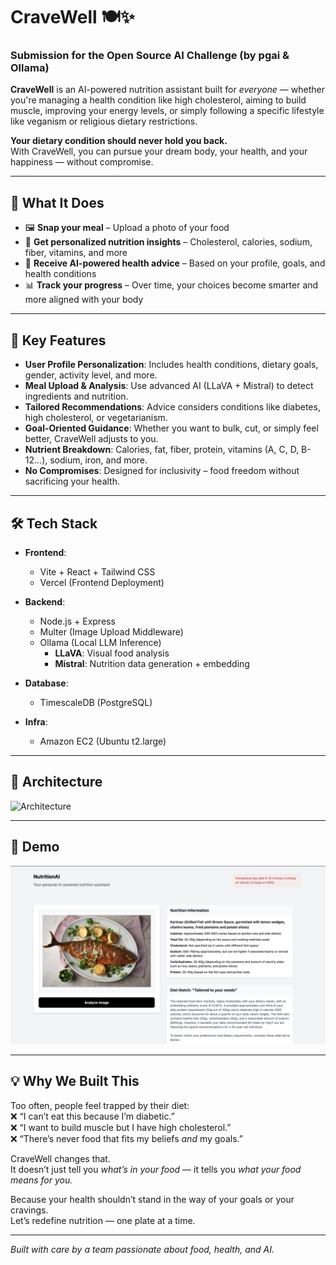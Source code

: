 # CraveWell 🍽️✨  
### Submission for the Open Source AI Challenge (by pgai & Ollama)

**CraveWell** is an AI-powered nutrition assistant built for *everyone* — whether you're managing a health condition like high cholesterol, aiming to build muscle, improving your energy levels, or simply following a specific lifestyle like veganism or religious dietary restrictions.

**Your dietary condition should never hold you back.**  
With CraveWell, you can pursue your dream body, your health, and your happiness — without compromise.

---

## 🚀 What It Does

- 🖼️ **Snap your meal** – Upload a photo of your food
- 🤖 **Get personalized nutrition insights** – Cholesterol, calories, sodium, fiber, vitamins, and more
- 🧠 **Receive AI-powered health advice** – Based on your profile, goals, and health conditions
- 📊 **Track your progress** – Over time, your choices become smarter and more aligned with your body

---

## 🔑 Key Features

- **User Profile Personalization**: Includes health conditions, dietary goals, gender, activity level, and more.
- **Meal Upload & Analysis**: Use advanced AI (LLaVA + Mistral) to detect ingredients and nutrition.
- **Tailored Recommendations**: Advice considers conditions like diabetes, high cholesterol, or vegetarianism.
- **Goal-Oriented Guidance**: Whether you want to bulk, cut, or simply feel better, CraveWell adjusts to you.
- **Nutrient Breakdown**: Calories, fat, fiber, protein, vitamins (A, C, D, B-12...), sodium, iron, and more.
- **No Compromises**: Designed for inclusivity – food freedom without sacrificing your health.

---

## 🛠️ Tech Stack

- **Frontend**:  
  - Vite + React + Tailwind CSS  
  - Vercel (Frontend Deployment)

- **Backend**:  
  - Node.js + Express  
  - Multer (Image Upload Middleware)  
  - Ollama (Local LLM Inference)  
    - **LLaVA**: Visual food analysis  
    - **Mistral**: Nutrition data generation + embedding  

- **Database**:  
  - TimescaleDB (PostgreSQL)

- **Infra**:  
  - Amazon EC2 (Ubuntu t2.large)

---

## 🧬 Architecture

![Architecture](https://github.com/Ritesh2351235/nutrition-ai/blob/main/CraveWell.png)

---

## 🎥 Demo

![Demo](https://github.com/Ritesh2351235/nutrition-ai/blob/main/demo.png)

---

## 💡 Why We Built This

Too often, people feel trapped by their diet:  
❌ “I can’t eat this because I’m diabetic.”  
❌ “I want to build muscle but I have high cholesterol.”  
❌ “There’s never food that fits my beliefs *and* my goals.”

CraveWell changes that.  
It doesn’t just tell you *what’s in your food* — it tells you *what your food means for you.*

Because your health shouldn’t stand in the way of your goals or your cravings.  
Let’s redefine nutrition — one plate at a time.

---

*Built with care by a team passionate about food, health, and AI.*
